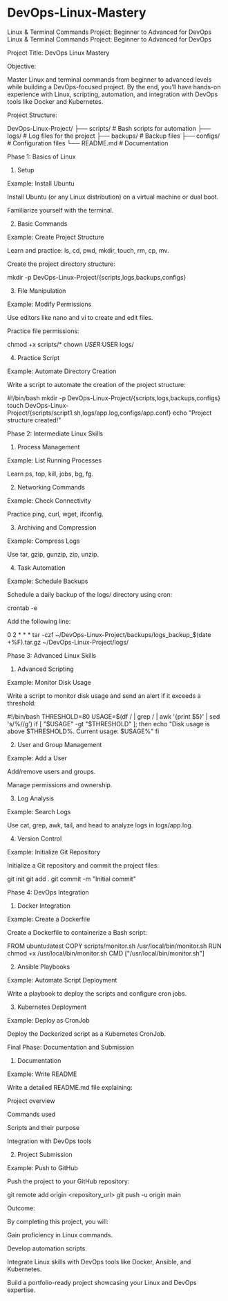 # DevOps-Linux-Mastery
Linux &amp; Terminal Commands Project: Beginner to Advanced for DevOps
Linux & Terminal Commands Project: Beginner to Advanced for DevOps

Project Title: DevOps Linux Mastery

Objective:

Master Linux and terminal commands from beginner to advanced levels while building a DevOps-focused project. By the end, you’ll have hands-on experience with Linux, scripting, automation, and integration with DevOps tools like Docker and Kubernetes.

Project Structure:

DevOps-Linux-Project/
├── scripts/         # Bash scripts for automation
├── logs/            # Log files for the project
├── backups/         # Backup files
├── configs/         # Configuration files
└── README.md        # Documentation

Phase 1: Basics of Linux

1. Setup

Example: Install Ubuntu

Install Ubuntu (or any Linux distribution) on a virtual machine or dual boot.

Familiarize yourself with the terminal.

2. Basic Commands

Example: Create Project Structure

Learn and practice: ls, cd, pwd, mkdir, touch, rm, cp, mv.

Create the project directory structure:

mkdir -p DevOps-Linux-Project/{scripts,logs,backups,configs}

3. File Manipulation

Example: Modify Permissions

Use editors like nano and vi to create and edit files.

Practice file permissions:

chmod +x scripts/*
chown $USER:$USER logs/

4. Practice Script

Example: Automate Directory Creation

Write a script to automate the creation of the project structure:

#!/bin/bash
mkdir -p DevOps-Linux-Project/{scripts,logs,backups,configs}
touch DevOps-Linux-Project/{scripts/script1.sh,logs/app.log,configs/app.conf}
echo "Project structure created!"

Phase 2: Intermediate Linux Skills

1. Process Management

Example: List Running Processes

Learn ps, top, kill, jobs, bg, fg.

2. Networking Commands

Example: Check Connectivity

Practice ping, curl, wget, ifconfig.

3. Archiving and Compression

Example: Compress Logs

Use tar, gzip, gunzip, zip, unzip.

4. Task Automation

Example: Schedule Backups

Schedule a daily backup of the logs/ directory using cron:

crontab -e

Add the following line:

0 2 * * * tar -czf ~/DevOps-Linux-Project/backups/logs_backup_$(date +\%F).tar.gz ~/DevOps-Linux-Project/logs/

Phase 3: Advanced Linux Skills

1. Advanced Scripting

Example: Monitor Disk Usage

Write a script to monitor disk usage and send an alert if it exceeds a threshold:

#!/bin/bash
THRESHOLD=80
USAGE=$(df / | grep / | awk '{print $5}' | sed 's/%//g')
if [ "$USAGE" -gt "$THRESHOLD" ]; then
    echo "Disk usage is above $THRESHOLD%. Current usage: $USAGE%"
fi

2. User and Group Management

Example: Add a User

Add/remove users and groups.

Manage permissions and ownership.

3. Log Analysis

Example: Search Logs

Use cat, grep, awk, tail, and head to analyze logs in logs/app.log.

4. Version Control

Example: Initialize Git Repository

Initialize a Git repository and commit the project files:

git init
git add .
git commit -m "Initial commit"

Phase 4: DevOps Integration

1. Docker Integration

Example: Create a Dockerfile

Create a Dockerfile to containerize a Bash script:

FROM ubuntu:latest
COPY scripts/monitor.sh /usr/local/bin/monitor.sh
RUN chmod +x /usr/local/bin/monitor.sh
CMD ["/usr/local/bin/monitor.sh"]

2. Ansible Playbooks

Example: Automate Script Deployment

Write a playbook to deploy the scripts and configure cron jobs.

3. Kubernetes Deployment

Example: Deploy as CronJob

Deploy the Dockerized script as a Kubernetes CronJob.

Final Phase: Documentation and Submission

1. Documentation

Example: Write README

Write a detailed README.md file explaining:

Project overview

Commands used

Scripts and their purpose

Integration with DevOps tools

2. Project Submission

Example: Push to GitHub

Push the project to your GitHub repository:

git remote add origin <repository_url>
git push -u origin main

Outcome:

By completing this project, you will:

Gain proficiency in Linux commands.

Develop automation scripts.

Integrate Linux skills with DevOps tools like Docker, Ansible, and Kubernetes.

Build a portfolio-ready project showcasing your Linux and DevOps expertise.

